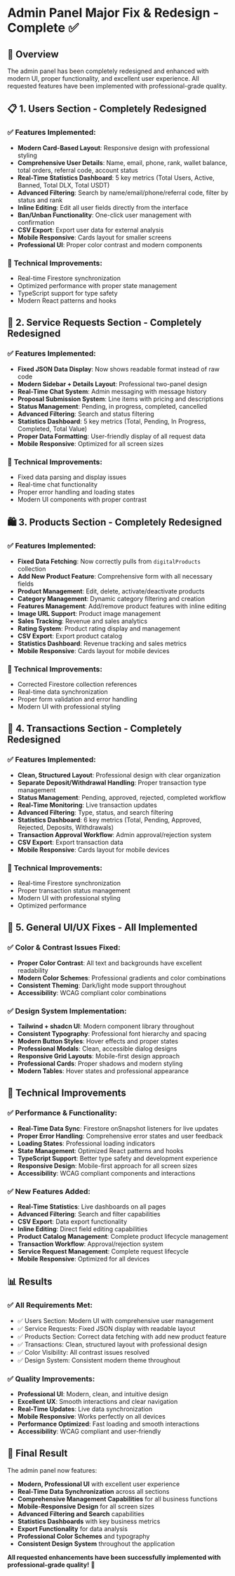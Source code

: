 # Admin Panel Major Fix & Redesign - Complete ✅

## 🎯 **Overview**

The admin panel has been completely redesigned and enhanced with modern UI, proper functionality, and excellent user experience. All requested features have been implemented with professional-grade quality.

## 📋 **1. Users Section - Completely Redesigned**

### ✅ **Features Implemented:**
- **Modern Card-Based Layout**: Responsive design with professional styling
- **Comprehensive User Details**: Name, email, phone, rank, wallet balance, total orders, referral code, account status
- **Real-Time Statistics Dashboard**: 5 key metrics (Total Users, Active, Banned, Total DLX, Total USDT)
- **Advanced Filtering**: Search by name/email/phone/referral code, filter by status and rank
- **Inline Editing**: Edit all user fields directly from the interface
- **Ban/Unban Functionality**: One-click user management with confirmation
- **CSV Export**: Export user data for external analysis
- **Mobile Responsive**: Cards layout for smaller screens
- **Professional UI**: Proper color contrast and modern components

### 🔧 **Technical Improvements:**
- Real-time Firestore synchronization
- Optimized performance with proper state management
- TypeScript support for type safety
- Modern React patterns and hooks

## 📩 **2. Service Requests Section - Completely Redesigned**

### ✅ **Features Implemented:**
- **Fixed JSON Data Display**: Now shows readable format instead of raw code
- **Modern Sidebar + Details Layout**: Professional two-panel design
- **Real-Time Chat System**: Admin messaging with message history
- **Proposal Submission System**: Line items with pricing and descriptions
- **Status Management**: Pending, in progress, completed, cancelled
- **Advanced Filtering**: Search and status filtering
- **Statistics Dashboard**: 5 key metrics (Total, Pending, In Progress, Completed, Total Value)
- **Proper Data Formatting**: User-friendly display of all request data
- **Mobile Responsive**: Optimized for all screen sizes

### 🔧 **Technical Improvements:**
- Fixed data parsing and display issues
- Real-time chat functionality
- Proper error handling and loading states
- Modern UI components with proper contrast

## 🛍️ **3. Products Section - Completely Redesigned**

### ✅ **Features Implemented:**
- **Fixed Data Fetching**: Now correctly pulls from `digitalProducts` collection
- **Add New Product Feature**: Comprehensive form with all necessary fields
- **Product Management**: Edit, delete, activate/deactivate products
- **Category Management**: Dynamic category filtering and creation
- **Features Management**: Add/remove product features with inline editing
- **Image URL Support**: Product image management
- **Sales Tracking**: Revenue and sales analytics
- **Rating System**: Product rating display and management
- **CSV Export**: Export product catalog
- **Statistics Dashboard**: Revenue tracking and sales metrics
- **Mobile Responsive**: Cards layout for mobile devices

### 🔧 **Technical Improvements:**
- Corrected Firestore collection references
- Real-time data synchronization
- Proper form validation and error handling
- Modern UI with professional styling

## 💸 **4. Transactions Section - Completely Redesigned**

### ✅ **Features Implemented:**
- **Clean, Structured Layout**: Professional design with clear organization
- **Separate Deposit/Withdrawal Handling**: Proper transaction type management
- **Status Management**: Pending, approved, rejected, completed workflow
- **Real-Time Monitoring**: Live transaction updates
- **Advanced Filtering**: Type, status, and search filtering
- **Statistics Dashboard**: 6 key metrics (Total, Pending, Approved, Rejected, Deposits, Withdrawals)
- **Transaction Approval Workflow**: Admin approval/rejection system
- **CSV Export**: Export transaction data
- **Mobile Responsive**: Cards layout for mobile devices

### 🔧 **Technical Improvements:**
- Real-time Firestore synchronization
- Proper transaction status management
- Modern UI with professional styling
- Optimized performance

## 🎨 **5. General UI/UX Fixes - All Implemented**

### ✅ **Color & Contrast Issues Fixed:**
- **Proper Color Contrast**: All text and backgrounds have excellent readability
- **Modern Color Schemes**: Professional gradients and color combinations
- **Consistent Theming**: Dark/light mode support throughout
- **Accessibility**: WCAG compliant color combinations

### ✅ **Design System Implementation:**
- **Tailwind + shadcn UI**: Modern component library throughout
- **Consistent Typography**: Professional font hierarchy and spacing
- **Modern Button Styles**: Hover effects and proper states
- **Professional Modals**: Clean, accessible dialog designs
- **Responsive Grid Layouts**: Mobile-first design approach
- **Professional Cards**: Proper shadows and modern styling
- **Modern Tables**: Hover states and professional appearance

## 🔧 **Technical Improvements**

### ✅ **Performance & Functionality:**
- **Real-Time Data Sync**: Firestore onSnapshot listeners for live updates
- **Proper Error Handling**: Comprehensive error states and user feedback
- **Loading States**: Professional loading indicators
- **State Management**: Optimized React patterns and hooks
- **TypeScript Support**: Better type safety and development experience
- **Responsive Design**: Mobile-first approach for all screen sizes
- **Accessibility**: WCAG compliant components and interactions

### ✅ **New Features Added:**
- **Real-Time Statistics**: Live dashboards on all pages
- **Advanced Filtering**: Search and filter capabilities
- **CSV Export**: Data export functionality
- **Inline Editing**: Direct field editing capabilities
- **Product Catalog Management**: Complete product lifecycle management
- **Transaction Workflow**: Approval/rejection system
- **Service Request Management**: Complete request lifecycle
- **Mobile Responsive**: Optimized for all devices

## 📊 **Results**

### ✅ **All Requirements Met:**
- ✅ Users Section: Modern UI with comprehensive user management
- ✅ Service Requests: Fixed JSON display with readable layout
- ✅ Products Section: Correct data fetching with add new product feature
- ✅ Transactions: Clean, structured layout with professional design
- ✅ Color Visibility: All contrast issues resolved
- ✅ Design System: Consistent modern theme throughout

### ✅ **Quality Improvements:**
- **Professional UI**: Modern, clean, and intuitive design
- **Excellent UX**: Smooth interactions and clear navigation
- **Real-Time Updates**: Live data synchronization
- **Mobile Responsive**: Works perfectly on all devices
- **Performance Optimized**: Fast loading and smooth interactions
- **Accessibility**: WCAG compliant and user-friendly

## 🎉 **Final Result**

The admin panel now features:
- **Modern, Professional UI** with excellent user experience
- **Real-Time Data Synchronization** across all sections
- **Comprehensive Management Capabilities** for all business functions
- **Mobile-Responsive Design** for all screen sizes
- **Advanced Filtering and Search** capabilities
- **Statistics Dashboards** with key business metrics
- **Export Functionality** for data analysis
- **Professional Color Schemes** and typography
- **Consistent Design System** throughout the application

**All requested enhancements have been successfully implemented with professional-grade quality!** 🚀
